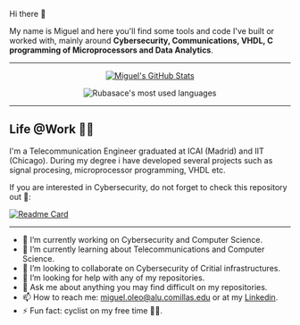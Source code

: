 Hi there 👋

My name is Miguel and here you'll find some tools and code I've built or worked with, mainly around **Cybersecurity, Communications, VHDL, C programming of Microprocessors and Data Analytics**. 

---

<p align="center">
  <a target="_blank" href="https://github.com/miguelob">
  <img alt="Miguel's GitHub Stats" align="center" src="https://github-readme-stats.vercel.app/api?username=miguelob&count_private=true&show_icons=true&theme=default" />
  </a>
</p>

<p align="center">
  <img align="center" margin-top="20px"
    alt="Rubasace's most used languages"
    src="https://github-readme-stats.vercel.app/api/top-langs/?username=miguelob&exclude_repo=github-readme-stats" />
</p>

--- 

## Life @Work 👨‍💻

I'm a Telecommunication Engineer graduated at ICAI (Madrid) and IIT (Chicago). During my degree i have developed several projects such as signal procesing, microprocessor programming, VHDL etc.

If you are interested in Cybersecurity, do not forget to check this repository out 💯:

[![Readme Card](https://github-readme-stats.vercel.app/api/pin/?username=miguelob&repo=ICS-Hacking)](https://github.com/miguelob/ICS-Hacking)

---


- 🔭 I’m currently working on Cybersecurity and Computer Science.
- 🌱 I’m currently learning about Telecommunications and Computer Science.
- 👯 I’m looking to collaborate on Cybersecurity of Critial infrastructures.
- 🤔 I’m looking for help with any of my repositories.
- 💬 Ask me about anything you may find difficult on my repositories.
- 📫 How to reach me: miguel.oleo@alu.comillas.edu or at my [Linkedin](https://www.linkedin.com/in/miguel-oleo-blanco/).
- ⚡ Fun fact: cyclist on my free time 🚵🏻.
